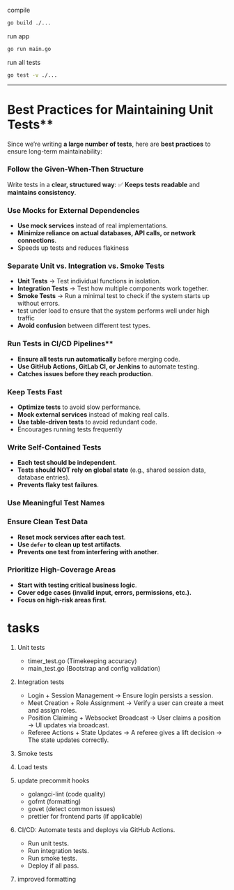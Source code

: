 compile
```bash
go build ./...
```

run app
```bash
go run main.go
```

run all tests
```bash
go test -v ./...
```

---
# Best Practices for Maintaining Unit Tests**
Since we’re writing **a large number of tests**, here are **best practices** to 
ensure long-term maintainability:

### Follow the Given-When-Then Structure
Write tests in a **clear, structured way**:
✅ **Keeps tests readable** and **maintains consistency**.

### Use Mocks for External Dependencies
- **Use mock services** instead of real implementations.
- **Minimize reliance on actual databases, API calls, or network connections**.
- Speeds up tests and reduces flakiness

### Separate Unit vs. Integration vs. Smoke Tests
- **Unit Tests** → Test individual functions in isolation.
- **Integration Tests** → Test how multiple components work together.
- **Smoke Tests** → Run a minimal test to check if the system starts up without errors.
- test under load to ensure that the system performs well under high traffic
- **Avoid confusion** between different test types.

### Run Tests in CI/CD Pipelines**
- **Ensure all tests run automatically** before merging code.
- **Use GitHub Actions, GitLab CI, or Jenkins** to automate testing.
- **Catches issues before they reach production**.

### Keep Tests Fast
- **Optimize tests** to avoid slow performance.
- **Mock external services** instead of making real calls.
- **Use table-driven tests** to avoid redundant code.
- Encourages running tests frequently

### Write Self-Contained Tests
- **Each test should be independent**.
- **Tests should NOT rely on global state** (e.g., shared session data, database entries).
- **Prevents flaky test failures**.

### Use Meaningful Test Names

### Ensure Clean Test Data
- **Reset mock services after each test**.
- **Use `defer` to clean up test artifacts**.
- **Prevents one test from interfering with another**.

### Prioritize High-Coverage Areas
- **Start with testing critical business logic**.
- **Cover edge cases (invalid input, errors, permissions, etc.).**
- **Focus on high-risk areas first**.


# tasks

1. Unit tests
    - timer_test.go (Timekeeping accuracy)
    - main_test.go (Bootstrap and config validation)

2. Integration tests
	- Login + Session Management → Ensure login persists a session.
    - Meet Creation + Role Assignment → Verify a user can create a meet and 
	  assign roles.
    - Position Claiming + Websocket Broadcast → User claims a position → UI 
	  updates via broadcast.
    - Referee Actions + State Updates → A referee gives a lift decision → 
	  The state updates correctly.

3. Smoke tests
4. Load tests
5. update precommit hooks
	- golangci-lint (code quality)
    - gofmt (formatting)
    - govet (detect common issues)
    - prettier for frontend parts (if applicable)

6. CI/CD: Automate tests and deploys via GitHub Actions.
	- Run unit tests.
    - Run integration tests.
    - Run smoke tests.
    - Deploy if all pass.

7. improved formatting
